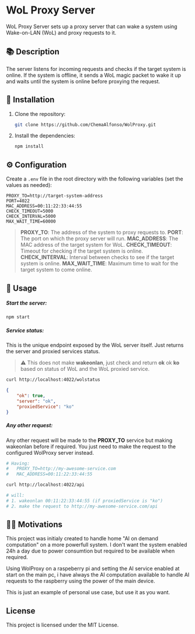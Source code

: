 # WoL Proxy Server

WoL Proxy Server sets up a proxy server that can wake a system using Wake-on-LAN (WoL) and proxy requests to it.

## 📚 Description

The server listens for incoming requests and checks if the target system is online. If the system is offline, it sends a WoL magic packet to wake it up and waits until the system is online before proxying the request.

## 📀 Installation

1. Clone the repository:
    ```sh
    git clone https://github.com/ChemaAlfonso/WolProxy.git
    ```

2. Install the dependencies:
    ```sh
    npm install
    ```

## ⚙️ Configuration

Create a `.env` file in the root directory with the following variables (set the values as needed):
```env
PROXY_TO=http://target-system-address
PORT=4022
MAC_ADDRESS=00:11:22:33:44:55
CHECK_TIMEOUT=5000
CHECK_INTERVAL=5000
MAX_WAIT_TIME=60000
```

> **PROXY_TO**: The address of the system to proxy requests to.
> **PORT**: The port on which the proxy server will run.
> **MAC_ADDRESS**: The MAC address of the target system for WoL.
> **CHECK_TIMEOUT**: Timeout for checking if the target system is online.
> **CHECK_INTERVAL**: Interval between checks to see if the target system is online.
> **MAX_WAIT_TIME**: Maximum time to wait for the target system to come online.


## 🔨 Usage

##### Start the server:

```bash
npm start
```

##### Service status:
This is the unique endpoint exposed by the WoL server itself.
Just returns the server and proxied services status.

> ⚠️ This does not make **wakeonlan**, just check and return **ok** ok **ko** based on status of WoL and the WoL proxied service.

```bash
curl http://localhost:4022/wolstatus
```
```json
{
	"ok": true,
	"server": "ok",
	"proxiedService": "ko"
}
```

##### Any other request:

Any other request will be made to the **PROXY_TO** service but making wakeonlan before if required. You just need to make the request to the configured WolProxy server instead.

```bash
# Having:
#	PROXY_TO=http://my-awesome-service.com
#	MAC_ADDRESS=00:11:22:33:44:55

curl http://localhost:4022/api

# will:
# 1. wakeonlan 00:11:22:33:44:55 (if proxiedService is "ko")
# 2. make the request to http://my-awesome-service.com/api
```

## 🧞‍♂️ Motivations
This project was initialy created to handle home "AI on demand computation" on a more powerfull system.
I don't want the system enabled 24h a day due to power consumtion but required to be available when required.

Using WolProxy on a raspeberry pi and setting the AI service enabled at start on the main pc, i have always the AI computation available to handle AI requests to the raspberry using the power of the main device.

This is just an example of personal use case, but use it as you want.

## License
This project is licensed under the MIT License.